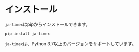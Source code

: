 # インストール

`ja-timex`はpipからインストールできます。

```
pip install ja-timex
```

`ja-timex`は、Python 3.7以上のバージョンをサポートしています。